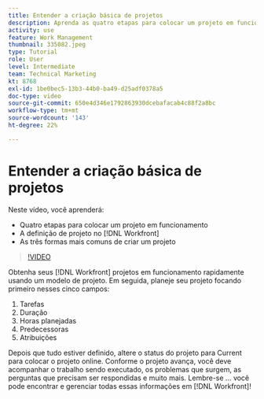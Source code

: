 ```yaml
---
title: Entender a criação básica de projetos
description: Aprenda as quatro etapas para colocar um projeto em funcionamento, a definição de um projeto e as três formas mais comuns de se criar um projeto.
activity: use
feature: Work Management
thumbnail: 335082.jpeg
type: Tutorial
role: User
level: Intermediate
team: Technical Marketing
kt: 8768
exl-id: 1be0bec5-13b3-44b0-ba49-d25adf0378a5
doc-type: video
source-git-commit: 650e4d346e1792863930dcebafacab4c88f2a8bc
workflow-type: tm+mt
source-wordcount: '143'
ht-degree: 22%

---
```


# Entender a criação básica de projetos

Neste vídeo, você aprenderá:

* Quatro etapas para colocar um projeto em funcionamento
* A definição de projeto no [!DNL Workfront]
* As três formas mais comuns de criar um projeto

>[!VIDEO](https://video.tv.adobe.com/v/335082/?quality=12&learn=on)

Obtenha seus [!DNL  Workfront] projetos em funcionamento rapidamente usando um modelo de projeto. Em seguida, planeje seu projeto focando primeiro nesses cinco campos:

1. Tarefas
1. Duração
1. Horas planejadas
1. Predecessoras
1. Atribuições

Depois que tudo estiver definido, altere o status do projeto para Current para colocar o projeto online. Conforme o projeto avança, você deve acompanhar o trabalho sendo executado, os problemas que surgem, as perguntas que precisam ser respondidas e muito mais. Lembre-se ... você pode encontrar e gerenciar todas essas informações em [!DNL Workfront]!
